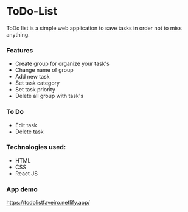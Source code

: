 # ToDo-List
ToDo list is a simple web application to save tasks in order not to miss anything.

### Features
* Create group for organize your task's
* Change name of group
* Add new task
* Set task category 
* Set task priority
* Delete all group with task's

### To Do
* Edit task
* Delete task

### Technologies used:
* HTML
* CSS
* React JS

### App demo
https://todolistfaveiro.netlify.app/
